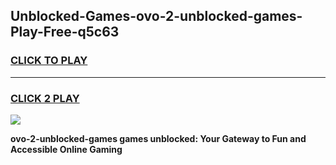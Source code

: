 
## Unblocked-Games-ovo-2-unblocked-games-Play-Free-q5c63
<h3>
<a href="https://premium76.site?title=ovo-2-unblocked-games&ref=19M">CLICK TO PLAY</a></h3>
<hr>

<h3>
<a href="https://premium76.site?title=ovo-2-unblocked-games&ref=19M">CLICK 2 PLAY</a>
  
</h3>

<a href="https://premium76.site?title=ovo-2-unblocked-games&ref=19M"><img src="https://clearcache.store/games.png"></a>


**ovo-2-unblocked-games games unblocked: Your Gateway to Fun and Accessible Online Gaming**
